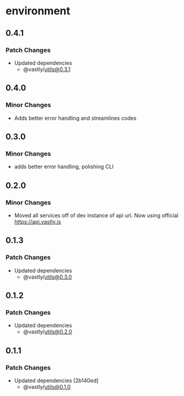 # environment

## 0.4.1

### Patch Changes

- Updated dependencies
  - @vastly/utils@0.3.1

## 0.4.0

### Minor Changes

- Adds better error handling and streamlines codes

## 0.3.0

### Minor Changes

- adds better error handling, polishing CLI

## 0.2.0

### Minor Changes

- Moved all services off of dev instance of api url. Now using official https://api.vastly.is

## 0.1.3

### Patch Changes

- Updated dependencies
  - @vastly/utils@0.3.0

## 0.1.2

### Patch Changes

- Updated dependencies
  - @vastly/utils@0.2.0

## 0.1.1

### Patch Changes

- Updated dependencies [2b140ed]
  - @vastly/utils@0.1.0
